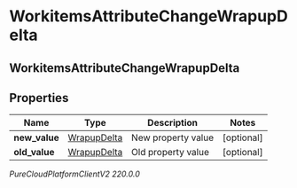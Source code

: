 # WorkitemsAttributeChangeWrapupDelta

## WorkitemsAttributeChangeWrapupDelta

## Properties

|Name | Type | Description | Notes|
|------------ | ------------- | ------------- | -------------|
| **new_value** | [WrapupDelta](WrapupDelta) | New property value | [optional] |
| **old_value** | [WrapupDelta](WrapupDelta) | Old property value | [optional] |



_PureCloudPlatformClientV2 220.0.0_
